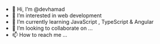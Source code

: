- 👋 Hi, I’m @devhamad
- 👀 I’m interested in web development
- 🌱 I’m currently learning JavaScript , TypeScript & Angular 
- 💞️ I’m looking to collaborate on ...
- 📫 How to reach me ...

<!---
devhamad/devhamad is a ✨ special ✨ repository because its `README.md` (this file) appears on your GitHub profile.
You can click the Preview link to take a look at your changes.
--->
